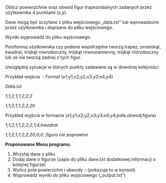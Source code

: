 Oblicz powierzchnie oraz obwód figur trapezoidalnych zadanych przez użytkownika 4 punktami (x,y).

Dane mogą być sczytane z pliku wejściowego „data.txt” lub wprowadzone przez użytkownika i dopisane do pliku wejściowego.

Wyniki wyprowadź do pliku wyjściowego.

Poinformuj użytkownika czy podane współrzędne tworzą trapez, prostokąt, kwadrat, trójkąt równoboczny, trójkąt równoramienny, trójkąt różnoboczny lub ze nie tworzą żadnej z tych figur.

Uwzględnij sytuacje w których punkty zadawane są w dowolnej kolejności

Przykład wejścia  - Format (x1;y1;x2;y2;x3;y3;x4;y4)

*Data.txt*

*1;1;2;1;1;2;2;2*

*1;1;2;1;1;2;2;20*

Przykład wyjścia w formacie (x1;y1;x2;y2;x3;y3;x4;y4;pole,obwod;figura)

*1;1;2;1;1;2;2;2;1;4;kwadrat*

*1;1;2;1;1;2;2;20;0;0; figura nie poprawna*

**Proponowane Menu programu**

1. Wczytaj dane z pliku
2. Dodaj dane o figurze (zapis do pliku dane.txt dodatkowej informacji o kolejnej figurze)
3. Wylicz pola powierzchni i obwody – (pokazuje to w konsoli)
4. Wyprowadź wyniki do pliku wyjściowego („output.txt”)
